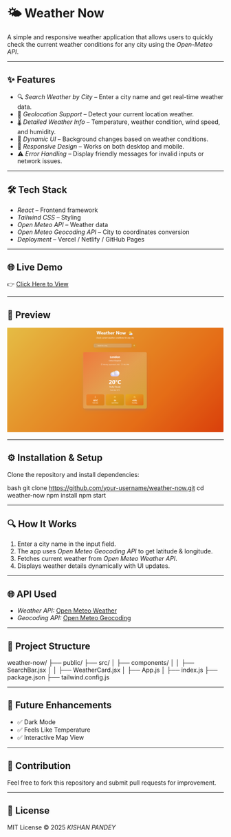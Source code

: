 # 🌤 Weather Now

A simple and responsive weather application that allows users to quickly check the current weather conditions for any city using the *Open-Meteo API*.

---

## ✨ Features
- 🔍 *Search Weather by City* – Enter a city name and get real-time weather data.
- 📍 *Geolocation Support* – Detect your current location weather.
- 🌡 *Detailed Weather Info* – Temperature, weather condition, wind speed, and humidity.
- 🎨 *Dynamic UI* – Background changes based on weather conditions.
- 📱 *Responsive Design* – Works on both desktop and mobile.
- ⚠ *Error Handling* – Display friendly messages for invalid inputs or network issues.

---

## 🛠 Tech Stack
- *React* – Frontend framework  
- *Tailwind CSS* – Styling  
- *Open Meteo API* – Weather data  
- *Open Meteo Geocoding API* – City to coordinates conversion  
- *Deployment* – Vercel / Netlify / GitHub Pages  

---

## 🌐 Live Demo
👉 [Click Here to View](https://kishanpandeyproject.netlify.app/)

---

## 📸 Preview
![Weather Now Screenshot](./public/preview.png)

---

## ⚙ Installation & Setup
Clone the repository and install dependencies:

bash
git clone https://github.com/your-username/weather-now.git
cd weather-now
npm install
npm start


---

## 🔍 How It Works
1. Enter a city name in the input field.
2. The app uses *Open Meteo Geocoding API* to get latitude & longitude.
3. Fetches current weather from *Open Meteo Weather API*.
4. Displays weather details dynamically with UI updates.

---

## 🌐 API Used
- *Weather API:* [Open Meteo Weather](https://open-meteo.com/en/docs)
- *Geocoding API:* [Open Meteo Geocoding](https://open-meteo.com/en/docs/geocoding-api)

---

## 📂 Project Structure

weather-now/
├── public/
├── src/
│   ├── components/
│   │   ├── SearchBar.jsx
│   │   ├── WeatherCard.jsx
│   ├── App.js
│   ├── index.js
├── package.json
├── tailwind.config.js


---

## 🚀 Future Enhancements
- ✅ Dark Mode
- ✅ Feels Like Temperature
- ✅ Interactive Map View

---

## 🤝 Contribution
Feel free to fork this repository and submit pull requests for improvement.

---

## 📄 License
MIT License © 2025 *KISHAN PANDEY*
